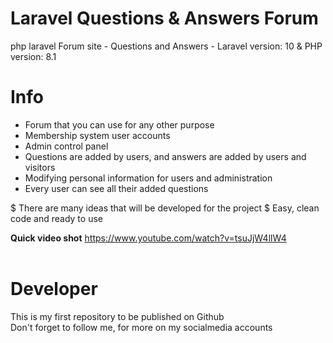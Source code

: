 # Laravel Questions & Answers Forum
php laravel Forum site - Questions and Answers - 
Laravel version: 10
& PHP version: 8.1

# Info
- Forum that you can use for any other purpose
- Membership system user accounts
- Admin control panel
- Questions are added by users, and answers are added by users and visitors
- Modifying personal information for users and administration
- Every user can see all their added questions

$ There are many ideas that will be developed for the project
$ Easy, clean code and ready to use

<b>Quick video shot</b>
<a href="https://www.youtube.com/watch?v=tsuJjW4llW4">https://www.youtube.com/watch?v=tsuJjW4llW4</a>
<br>
<br>
# Developer
This is my first repository to be published on Github
<br>Don't forget to follow me, for more on my socialmedia accounts
